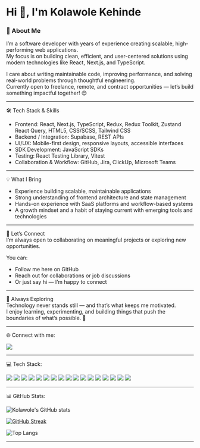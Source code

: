 <h1 align="left">Hi 👋, I'm Kolawole Kehinde</h1>

<h3 align="left">🚀 About Me</h3>

I’m a software developer with years of experience creating scalable, high-performing web applications.  
My focus is on building clean, efficient, and user-centered solutions using modern technologies like React, Next.js, and TypeScript.  

I care about writing maintainable code, improving performance, and solving real-world problems through thoughtful engineering.  
Currently open to freelance, remote, and contract opportunities — let’s build something impactful together! 😊  

---

🛠 Tech Stack & Skills  

- Frontend: React, Next.js, TypeScript, Redux, Redux Toolkit, Zustand React Query, HTML5, CSS/SCSS, Tailwind CSS  
- Backend / Integration: Supabase, REST APIs  
- UI/UX: Mobile-first design, responsive layouts, accessible interfaces  
- SDK Development: JavaScript SDKs  
- Testing: React Testing Library, Vitest  
- Collaboration & Workflow: GitHub, Jira, ClickUp, Microsoft Teams  

---

💡 What I Bring  
- Experience building scalable, maintainable applications  
- Strong understanding of frontend architecture and state management  
- Hands-on experience with SaaS platforms and workflow-based systems  
- A growth mindset and a habit of staying current with emerging tools and technologies  

---

🤝 Let’s Connect  
I’m always open to collaborating on meaningful projects or exploring new opportunities.  

You can:  
- Follow me here on GitHub  
- Reach out for collaborations or job discussions  
- Or just say hi — I’m happy to connect  

---

🌱 Always Exploring  
Technology never stands still — and that’s what keeps me motivated.  
I enjoy learning, experimenting, and building things that push the boundaries of what’s possible. 🚀  

---

🌐 Connect with me:

<p align="left">
  <a href="https://www.linkedin.com/in/kehinde-kolawole-905308255/" target="_blank">
    <img src="https://img.shields.io/badge/LinkedIn-0077B5?style=for-the-badge&logo=linkedin&logoColor=white"/>
  </a>
</p>

---

💻 Tech Stack:

<p align="left">
  <img src="https://img.shields.io/badge/CSS3-1572B6?style=for-the-badge&logo=css3&logoColor=white" />
  <img src="https://img.shields.io/badge/TypeScript-007ACC?style=for-the-badge&logo=typescript&logoColor=white" />
  <img src="https://img.shields.io/badge/JavaScript-F7DF1E?style=for-the-badge&logo=javascript&logoColor=black" />
  <img src="https://img.shields.io/badge/HTML5-E34F26?style=for-the-badge&logo=html5&logoColor=white" />
  <img src="https://img.shields.io/badge/React-20232A?style=for-the-badge&logo=react&logoColor=61DAFB" />
  <img src="https://img.shields.io/badge/Next.js-000000?style=for-the-badge&logo=nextdotjs&logoColor=white" />
  <img src="https://img.shields.io/badge/React_Query-FF4154?style=for-the-badge&logo=reactquery&logoColor=white" />
  <img src="https://img.shields.io/badge/React_Hook_Form-EC5990?style=for-the-badge&logo=reacthookform&logoColor=white" />
  <img src="https://img.shields.io/badge/Redux-764ABC?style=for-the-badge&logo=redux&logoColor=white" />
  <img src="https://img.shields.io/badge/TailwindCSS-38B2AC?style=for-the-badge&logo=tailwind-css&logoColor=white" />
  <img src="https://img.shields.io/badge/Vite-646CFF?style=for-the-badge&logo=vite&logoColor=white" />
  <img src="https://img.shields.io/badge/Git-F05032?style=for-the-badge&logo=git&logoColor=white" />  
  <img src="https://img.shields.io/badge/NPM-CB3837?style=for-the-badge&logo=npm&logoColor=white" />
  <img src="https://img.shields.io/badge/Postgres-316192?style=for-the-badge&logo=postgresql&logoColor=white" />
  <img src="https://img.shields.io/badge/Supabase-3ECF8E?style=for-the-badge&logo=supabase&logoColor=white" />
  <img src="https://img.shields.io/badge/Vercel-000000?style=for-the-badge&logo=vercel&logoColor=white" />
  <img src="https://img.shields.io/badge/Figma-F24E1E?style=for-the-badge&logo=figma&logoColor=white" />
</p>

---

📊 GitHub Stats: 

![Kolawole's GitHub stats](https://github-readme-stats.vercel.app/api?username=Kolawole-kehinde&show_icons=true&theme=dark&count_private=true&include_all_commits=true)

[![GitHub Streak](https://streak-stats.demolab.com?user=Kolawole-kehinde&theme=dark&hide_border=true&date_format=j%20M%5B%20Y%5D)](https://git.io/streak-stats)

![Top Langs](https://github-readme-stats.vercel.app/api/top-langs/?username=Kolawole-kehinde&layout=compact&theme=dark)
 

---

<!--
kolawolekehinde/kolawolekehinde is a special repository because its README.md (this file) appears on your GitHub profile.
-->
